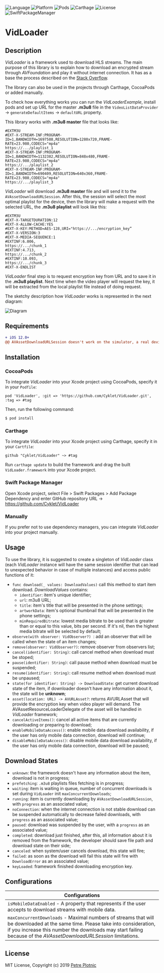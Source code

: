 ![Language](https://img.shields.io/badge/Swift-%204.2%20-663399.svg?style=plastic)
![Platform](https://img.shields.io/badge/Platform-ios-ff8100.svg?style=plastic)
![Pods](https://img.shields.io/badge/Cocoapods-compatible-2ad403.svg?style=plastic)
![Carthage](https://img.shields.io/badge/Carthage-compatible-2ad403.svg?style=plastic)
![License](https://img.shields.io/badge/License-MIT-000000.svg?style=plastic)
![SwiftPackageManager](https://img.shields.io/badge/SwiftPackageManager-compatible-2ad403.svg?style=plastic)

# VidLoader

## Description

*VidLoader* is a framework used to download HLS streams. The main purpose of this library is to explain how to download  an encrypted stream through *AVFoundation* and play it without internet connection. It has as a base the process described on the [Stack Overflow](https://stackoverflow.com/questions/45670774/playing-offline-hls-with-aes-128-encryption-ios/45957045#45957045).  

The library can also be used in the projects through Carthage, CocoaPods or added manually.  

To check how everything works you can run the *VidLoaderExample*, install pods and set up URL for the master **.m3u8** file in the `VideoListDataProvider` -> `generateDefaultItems` -> `defaultURL` property.

This library works with **.m3u8 master** file that looks like:

```
#EXTM3U
#EXT-X-STREAM-INF:PROGRAM-ID=1,BANDWIDTH=1697588,RESOLUTION=1280x720,FRAME-RATE=23.980,CODECS="mp4a"
https://.../playlist_1
#EXT-X-STREAM-INF:PROGRAM-ID=1,BANDWIDTH=1132382,RESOLUTION=848x480,FRAME-RATE=23.980,CODECS="mp4a"
https://.../playlist_2
#EXT-X-STREAM-INF:PROGRAM-ID=1,BANDWIDTH=690409,RESOLUTION=640x360,FRAME-RATE=23.980,CODECS="mp4a"
https://.../playlist_3
```
*VidLoader* will download **.m3u8 master** file and will send it to the `AVAssetDownloadURLSession`.
After this, the session will select the most optimal playlist for the device, then the library will make a request with the selected URL, the **.m3u8 playlist** will look like this:

```
#EXTM3U
#EXT-X-TARGETDURATION:12
#EXT-X-ALLOW-CACHE:YES
#EXT-X-KEY:METHOD=AES-128,URI="https://.../encryption_key”
#EXT-X-VERSION:3
#EXT-X-MEDIA-SEQUENCE:1
#EXTINF:6.006,
https://.../chunk_1
#EXTINF:4.713,
https://.../chunk_2
#EXTINF:10.093,
https://.../chunk_3
#EXT-X-ENDLIST
```

*VidLoader* final step is to request encryption key from URL and to save it in the **.m3u8 playlist**. Next time when the video player will request the key, it will be extracted from the local playlist file instead of doing request.  

The sketchy description how *VidLoader* works is represented in the next diagram:

![Diagram](Assets/sequance_diagram.jpeg)

## Requirements

```diff
+ iOS 12.0+
@@ AVAssetDownloadURLSession doesn't work on the simulator, a real device is required @@
```
## Installation

### CocoaPods

To integrate *VidLoader* into your Xcode project using CocoaPods, specify it in your `Podfile`:

```ObjC
pod 'VidLoader', :git => 'https://github.com/Cyklet/VidLoader.git', :tag => #tag
```

Then, run the following command:

```bash
$ pod install
```

### Carthage

To integrate *VidLoader* into your Xcode project using Carthage, specify it in your `Cartfile`:

```ObjC
github "Cyklet/VidLoader" ~> #tag
```

Run `carthage update` to build the framework and drag the built `VidLoader.framework` into your Xcode project.


### Swift Package Manager

Open Xcode project, select File > Swift Packages > Add Package Dependency and enter GitHub repository URL -> https://github.com/Cyklet/VidLoader

### Manually

If you prefer not to use dependency managers, you can integrate *VidLoader* into your project manually.

## Usage

To use the library, it is suggested to create a singleton of *VidLoader* class (each *VidLoader* instance will have the same session identifier that can lead to unexpected behavior in case of multiple instances) and access public functions of it:
- `func download(_ values: DownloadValues)` call this method to start item download. *DownloadValues* contains:
  - `identifier`: item's unique identifier;
  - `url`: m3u8 URL;
  - `title`: item's title that will be presented in the phone settings;
  - `artworkData`: item's optional thumbnail that will be presented in the phone settings;
  - `minRequiredBitrate`: lowest media bitrate to be used that is greater than or equal to this value, bits per second. If it's nil, then the highest media bitrate will be selected by default;
- `observe(with observer: VidObserver?) `: add an observer that will be called when the state of an item changes;
- `remove(observer: VidObserver?)`: remove observer from observers list;
- `cancel(identifier: String)`: call cancel method when download must be stoped;
- `pause(identifier: String)`: call pause method when download must be suspended;
- `resume(identifier: String)`: call resume method when download must be unpaused;
- `state(for identifier: String) -> DownloadState`: get current download state of the item, if downloader doesn't have any information about it, the state will be **unknown**;
- `asset(location: URL) -> AVURLAsset?`: returns AVURLAsset that will provide the encryption key when video player will demand. The AVAssetResourceLoaderDelegate of the asset will be handled in *VidLoader* framework;
- `cancelActiveItems()`: cancel all active items that are currently downloading or preparing to download;
- `enableMobileDataAccess()`: enable mobile data download availability, if the user has only mobile data connection, download will continue;
- `disableMobileDataAccess()`: disable mobile data download availability, if the user has only mobile data connection, download will be paused;

## Download States
- `unknown`: the framework doesn't have any information about the item, download is not in progress;
- `prefetching`: `.m3u8` playlists files fetching is in progress;
- `waiting`: item is waiting in queue, number of concurrent downloads is set during `VidLoader` init `maxConcurrentDownloads`;
- `running`: item is currently downloading by `AVAssetDownloadURLSession`, with `progress` as an associated value;
- `noConnection`: when the internet connection is not stable download can be suspended automatically to decrease failed downloads, with `progress` as an associated value;
- `paused`: download was suspended by the user, with a `progress` as an associated value;
- `completed`: download just finished, after this, all information about it is removed from the framework, the developer should save file path and download state on their side;
- `canceled`: when system/user cancels download, this state will fire;
- `failed`: as soon as the download will fail this state will fire with `DownloadError` as an associated value;
- `keyLoaded`: framework finished downloading encryption key.

## Configurations

| Configurations
| --- |
| `isMobileDataEnabled` - A property that represents if the user accepts to download streams with mobile data.|
| `maxConcurrentDownloads` - Maximal numbers of streams that will be downloaded at the same time. Please take into consideration, if you increase this number the downloads may start failing because of the *AVAssetDownloadURLSession* limitations.|

## License

MIT License, Copyright (c) 2019 [Petre Plotnic](https://www.linkedin.com/in/petre-plotnic/)
